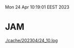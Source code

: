 Mon 24 Apr 10:19:01 EEST 2023
# JAM
<a href='./cache/202304/24_10.log'>./cache/202304/24_10.log</a>
